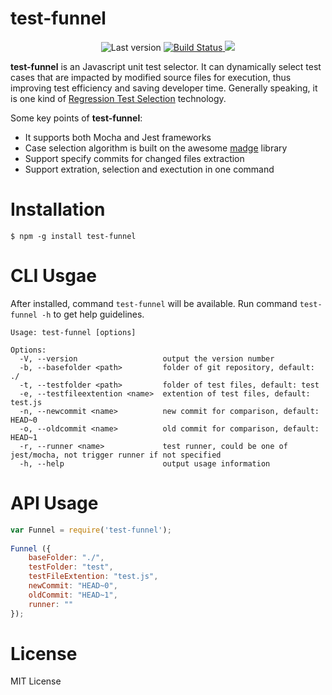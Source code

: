 # test-funnel

<p align="center">
	<img alt="Last version" src="https://img.shields.io/github/tag/slxiao/test-funnel.svg?style=flat-square" />
	<a href="https://travis-ci.org/slxiao/test-funnel">
		<img alt="Build Status" src="http://img.shields.io/travis/slxiao/test-funnel/master.svg?style=flat-square" />
	</a>
	<a href="https://www.npmjs.org/package/test-funnel">
		<img alg="NPM Status" src="http://img.shields.io/npm/dm/test-funnel.svg?style=flat-square" />
	</a>
</p>

**test-funnel** is an Javascript unit test selector. It can dynamically select test cases that are impacted by modified source files for execution, thus improving test efficiency and saving developer time. Generally speaking, it is one kind of [Regression Test Selection](https://users.oden.utexas.edu/~sbiswas/files/papers/informaticasurvey.pdf) technology.

Some key points of **test-funnel**:
- It supports both Mocha and Jest frameworks
- Case selection algorithm is built on the awesome [madge](https://github.com/pahen/madge) library
- Support specify commits for changed files extraction
- Support extration, selection and exectution in one command


# Installation
```shell
$ npm -g install test-funnel
```
# CLI Usgae
After installed, command `test-funnel` will be available. Run command `test-funnel -h` to get help guidelines.
```shell
Usage: test-funnel [options]

Options:
  -V, --version                   output the version number
  -b, --basefolder <path>         folder of git repository, default: ./
  -t, --testfolder <path>         folder of test files, default: test
  -e, --testfileextention <name>  extention of test files, default: test.js
  -n, --newcommit <name>          new commit for comparison, default: HEAD~0
  -o, --oldcommit <name>          old commit for comparison, default: HEAD~1
  -r, --runner <name>             test runner, could be one of jest/mocha, not trigger runner if not specified
  -h, --help                      output usage information
```

# API Usage
```js
var Funnel = require('test-funnel');
​
Funnel ({
    baseFolder: "./",
    testFolder: "test",
    testFileExtention: "test.js",
    newCommit: "HEAD~0",
    oldCommit: "HEAD~1",
    runner: ""
});
```
# License
MIT License

